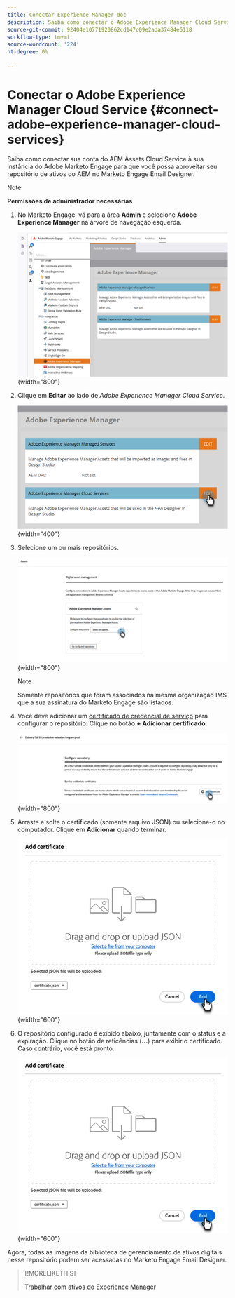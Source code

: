 ```yaml
---
title: Conectar Experience Manager doc
description: Saiba como conectar o Adobe Experience Manager Cloud Service ao Adobe Marketo Engage para que você possa aproveitar seus ativos do AEM.
source-git-commit: 92404e10771920862cd147c09e2ada37484e6118
workflow-type: tm+mt
source-wordcount: '224'
ht-degree: 0%

---
```


# Conectar o Adobe Experience Manager Cloud Service {#connect-adobe-experience-manager-cloud-services}

Saiba como conectar sua conta do AEM Assets Cloud Service à sua instância do Adobe Marketo Engage para que você possa aproveitar seu repositório de ativos do AEM no Marketo Engage Email Designer.

>[!NOTE]
>
>**Permissões de administrador necessárias**

1. No Marketo Engage, vá para a área **Admin** e selecione **Adobe Experience Manager** na árvore de navegação esquerda.

   ![Selecione o Adobe Experience Manager na seção de Administrador](assets/connect-adobe-experience-manager-cloud-services-1.png){width="800"}

1. Clique em **Editar** ao lado de _Adobe Experience Manager Cloud Service_.

   ![Clique em EDITAR](assets/connect-adobe-experience-manager-cloud-services-2.png){width="400"}

1. Selecione um ou mais repositórios.

   ![Selecione um repositório](assets/connect-adobe-experience-manager-cloud-services-3.png){width="800"}

   >[!NOTE]
   >
   >Somente repositórios que foram associados na mesma organização IMS que a sua assinatura do Marketo Engage são listados.

1. Você deve adicionar um [certificado de credencial de serviço](https://experienceleague.adobe.com/pt-br/docs/experience-manager-learn/getting-started-with-aem-headless/authentication/service-credentials) para configurar o repositório. Clique no botão **+ Adicionar certificado**.

   ![Adicionar um certificado](assets/connect-adobe-experience-manager-cloud-services-4.png){width="800"}

1. Arraste e solte o certificado (somente arquivo JSON) ou selecione-o no computador. Clique em **Adicionar** quando terminar.

   ![Localize o certificado no computador](assets/connect-adobe-experience-manager-cloud-services-5.png){width="600"}

1. O repositório configurado é exibido abaixo, juntamente com o status e a expiração. Clique no botão de reticências (**...**) para exibir o certificado. Caso contrário, você está pronto.

   ![O certificado foi adicionado](assets/connect-adobe-experience-manager-cloud-services-5.png){width="600"}

Agora, todas as imagens da biblioteca de gerenciamento de ativos digitais nesse repositório podem ser acessadas no Marketo Engage Email Designer.

>[!MORELIKETHIS]
>
>[Trabalhar com ativos do Experience Manager](/help/marketo/product-docs/email-marketing/email-designer/aem-assets.md)
